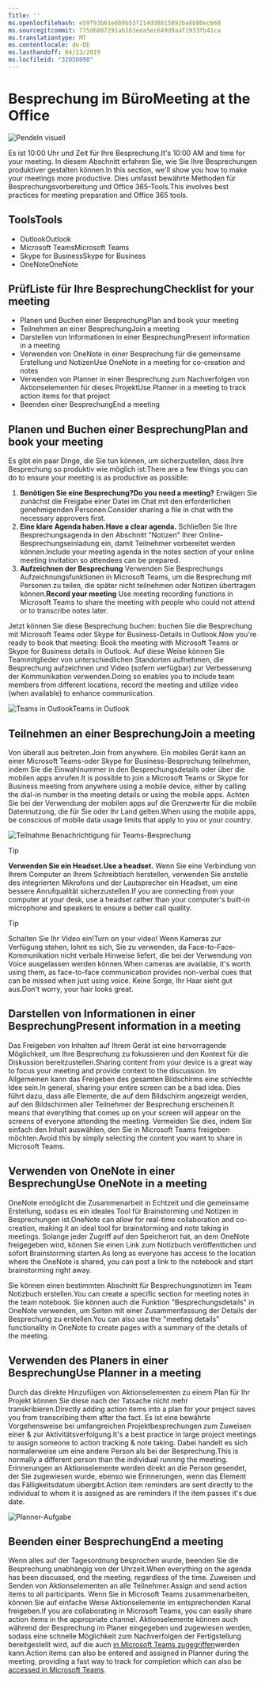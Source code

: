 ```yaml
---
Title: ''
ms.openlocfilehash: e59f93b61e6b9b53f214dd8815892ba8b80ec668
ms.sourcegitcommit: 775d6807291ab263eea5ec649d9aaf1933fb41ca
ms.translationtype: MT
ms.contentlocale: de-DE
ms.lasthandoff: 04/23/2019
ms.locfileid: "32056098"
---
```

# <a name="meeting-at-the-office"></a><span data-ttu-id="49b87-102">Besprechung im Büro</span><span class="sxs-lookup"><span data-stu-id="49b87-102">Meeting at the Office</span></span>

![Pendeln visuell](media/ditl_meeting.png)

<span data-ttu-id="49b87-104">Es ist 10:00 Uhr und Zeit für Ihre Besprechung.</span><span class="sxs-lookup"><span data-stu-id="49b87-104">It's 10:00 AM and time for your meeting.</span></span> <span data-ttu-id="49b87-105">In diesem Abschnitt erfahren Sie, wie Sie Ihre Besprechungen produktiver gestalten können.</span><span class="sxs-lookup"><span data-stu-id="49b87-105">In this section, we'll show you how to make your meetings more productive.</span></span>  <span data-ttu-id="49b87-106">Dies umfasst bewährte Methoden für Besprechungsvorbereitung und Office 365-Tools.</span><span class="sxs-lookup"><span data-stu-id="49b87-106">This involves best practices for meeting preparation and Office 365 tools.</span></span>  

## <a name="tools"></a><span data-ttu-id="49b87-107">Tools</span><span class="sxs-lookup"><span data-stu-id="49b87-107">Tools</span></span>
- <span data-ttu-id="49b87-108">Outlook</span><span class="sxs-lookup"><span data-stu-id="49b87-108">Outlook</span></span>
- <span data-ttu-id="49b87-109">Microsoft Teams</span><span class="sxs-lookup"><span data-stu-id="49b87-109">Microsoft Teams</span></span>
- <span data-ttu-id="49b87-110">Skype for Business</span><span class="sxs-lookup"><span data-stu-id="49b87-110">Skype for Business</span></span>
- <span data-ttu-id="49b87-111">OneNote</span><span class="sxs-lookup"><span data-stu-id="49b87-111">OneNote</span></span>

## <a name="checklist-for-your-meeting"></a><span data-ttu-id="49b87-112">PrüfListe für Ihre Besprechung</span><span class="sxs-lookup"><span data-stu-id="49b87-112">Checklist for your meeting</span></span>
- <span data-ttu-id="49b87-113">Planen und Buchen einer Besprechung</span><span class="sxs-lookup"><span data-stu-id="49b87-113">Plan and book your meeting</span></span>
- <span data-ttu-id="49b87-114">Teilnehmen an einer Besprechung</span><span class="sxs-lookup"><span data-stu-id="49b87-114">Join a meeting</span></span>
- <span data-ttu-id="49b87-115">Darstellen von Informationen in einer Besprechung</span><span class="sxs-lookup"><span data-stu-id="49b87-115">Present information in a meeting</span></span>
- <span data-ttu-id="49b87-116">Verwenden von OneNote in einer Besprechung für die gemeinsame Erstellung und Notizen</span><span class="sxs-lookup"><span data-stu-id="49b87-116">Use OneNote in a meeting for co-creation and notes</span></span>
- <span data-ttu-id="49b87-117">Verwenden von Planner in einer Besprechung zum Nachverfolgen von Aktionselementen für dieses Projekt</span><span class="sxs-lookup"><span data-stu-id="49b87-117">Use Planner in a meeting to track action items for that project</span></span>
- <span data-ttu-id="49b87-118">Beenden einer Besprechung</span><span class="sxs-lookup"><span data-stu-id="49b87-118">End a meeting</span></span>
 
## <a name="plan-and-book-your-meeting"></a><span data-ttu-id="49b87-119">Planen und Buchen einer Besprechung</span><span class="sxs-lookup"><span data-stu-id="49b87-119">Plan and book your meeting</span></span>
<span data-ttu-id="49b87-120">Es gibt ein paar Dinge, die Sie tun können, um sicherzustellen, dass Ihre Besprechung so produktiv wie möglich ist:</span><span class="sxs-lookup"><span data-stu-id="49b87-120">There are a few things you can do to ensure your meeting is as productive as possible:</span></span>

1. <span data-ttu-id="49b87-121">**Benötigen Sie eine Besprechung?**</span><span class="sxs-lookup"><span data-stu-id="49b87-121">**Do you need a meeting?**</span></span> <span data-ttu-id="49b87-122">Erwägen Sie zunächst die Freigabe einer Datei im Chat mit den erforderlichen genehmigenden Personen.</span><span class="sxs-lookup"><span data-stu-id="49b87-122">Consider sharing a file in chat with the necessary approvers first.</span></span>  
1. <span data-ttu-id="49b87-123">**Eine klare Agenda haben.**</span><span class="sxs-lookup"><span data-stu-id="49b87-123">**Have a clear agenda.**</span></span>  <span data-ttu-id="49b87-124">Schließen Sie Ihre Besprechungsagenda in den Abschnitt "Notizen" Ihrer Online-Besprechungseinladung ein, damit Teilnehmer vorbereitet werden können.</span><span class="sxs-lookup"><span data-stu-id="49b87-124">Include your meeting agenda in the notes section of your online meeting invitation so attendees can be prepared.</span></span>
1. <span data-ttu-id="49b87-125">**Aufzeichnen der Besprechung**  Verwenden Sie Besprechungs Aufzeichnungsfunktionen in Microsoft Teams, um die Besprechung mit Personen zu teilen, die später nicht teilnehmen oder Notizen übertragen können.</span><span class="sxs-lookup"><span data-stu-id="49b87-125">**Record your meeting**  Use meeting recording functions in Microsoft Teams to share the meeting with people who could not attend or to transcribe notes later.</span></span>  

<span data-ttu-id="49b87-126">Jetzt können Sie diese Besprechung buchen: buchen Sie die Besprechung mit Microsoft Teams oder Skype for Business-Details in Outlook.</span><span class="sxs-lookup"><span data-stu-id="49b87-126">Now you're ready to book that meeting:  Book the meeting with Microsoft Teams or Skype for Business details in Outlook.</span></span> <span data-ttu-id="49b87-127">Auf diese Weise können Sie Teammitglieder von unterschiedlichen Standorten aufnehmen, die Besprechung aufzeichnen und Video (sofern verfügbar) zur Verbesserung der Kommunikation verwenden.</span><span class="sxs-lookup"><span data-stu-id="49b87-127">Doing so enables you to include team members from different locations, record the meeting and utilize video (when available) to enhance communication.</span></span> 

![<span data-ttu-id="49b87-128">Teams in Outlook</span><span class="sxs-lookup"><span data-stu-id="49b87-128">Teams in Outlook</span></span> ](media/ditl_teamsoutlook.png)

## <a name="join-a-meeting"></a><span data-ttu-id="49b87-129">Teilnehmen an einer Besprechung</span><span class="sxs-lookup"><span data-stu-id="49b87-129">Join a meeting</span></span>
<span data-ttu-id="49b87-130">Von überall aus beitreten.</span><span class="sxs-lookup"><span data-stu-id="49b87-130">Join from anywhere.</span></span> <span data-ttu-id="49b87-131">Ein mobiles Gerät kann an einer Microsoft Teams-oder Skype for Business-Besprechung teilnehmen, indem Sie die Einwahlnummer in den Besprechungsdetails oder über die mobilen apps anrufen.</span><span class="sxs-lookup"><span data-stu-id="49b87-131">It is possible to join a Microsoft Teams or Skype for Business meeting from anywhere using a mobile device, either by calling the dial-in number in the meeting details or using the mobile apps.</span></span> <span data-ttu-id="49b87-132">Achten Sie bei der Verwendung der mobilen apps auf die Grenzwerte für die mobile Datennutzung, die für Sie oder Ihr Land gelten.</span><span class="sxs-lookup"><span data-stu-id="49b87-132">When using the mobile apps, be conscious of mobile data usage limits that apply to you or your country.</span></span>

![Teilnahme Benachrichtigung für Teams-Besprechung](media/ditl_teamsjoin.png)

> [!TIP]
> <span data-ttu-id="49b87-134">**Verwenden Sie ein Headset.**</span><span class="sxs-lookup"><span data-stu-id="49b87-134">**Use a headset.**</span></span> <span data-ttu-id="49b87-135">Wenn Sie eine Verbindung von Ihrem Computer an Ihrem Schreibtisch herstellen, verwenden Sie anstelle des integrierten Mikrofons und der Lautsprecher ein Headset, um eine bessere Anrufqualität sicherzustellen.</span><span class="sxs-lookup"><span data-stu-id="49b87-135">If you are connecting from your computer at your desk, use a headset rather than your computer's built-in microphone and speakers to ensure a better call quality.</span></span>

> [!TIP]
> <span data-ttu-id="49b87-136">Schalten Sie Ihr Video ein!</span><span class="sxs-lookup"><span data-stu-id="49b87-136">Turn on your video!</span></span> <span data-ttu-id="49b87-137">Wenn Kameras zur Verfügung stehen, lohnt es sich, Sie zu verwenden, da Face-to-Face-Kommunikation nicht verbale Hinweise liefert, die bei der Verwendung von Voice ausgelassen werden können.</span><span class="sxs-lookup"><span data-stu-id="49b87-137">When cameras are available, it's worth using them, as face-to-face communication provides non-verbal cues that can be missed when just using voice.</span></span> <span data-ttu-id="49b87-138">Keine Sorge, Ihr Haar sieht gut aus.</span><span class="sxs-lookup"><span data-stu-id="49b87-138">Don't worry, your hair looks great.</span></span> 

## <a name="present-information-in-a-meeting"></a><span data-ttu-id="49b87-139">Darstellen von Informationen in einer Besprechung</span><span class="sxs-lookup"><span data-stu-id="49b87-139">Present information in a meeting</span></span>
<span data-ttu-id="49b87-140">Das Freigeben von Inhalten auf Ihrem Gerät ist eine hervorragende Möglichkeit, um Ihre Besprechung zu fokussieren und den Kontext für die Diskussion bereitzustellen.</span><span class="sxs-lookup"><span data-stu-id="49b87-140">Sharing content from your device is a great way to focus your meeting and provide context to the discussion.</span></span> <span data-ttu-id="49b87-141">Im Allgemeinen kann das Freigeben des gesamten Bildschirms eine schlechte Idee sein.</span><span class="sxs-lookup"><span data-stu-id="49b87-141">In general, sharing your entire screen can be a bad idea.</span></span> <span data-ttu-id="49b87-142">Dies führt dazu, dass alle Elemente, die auf dem Bildschirm angezeigt werden, auf den Bildschirmen aller Teilnehmer der Besprechung erscheinen.</span><span class="sxs-lookup"><span data-stu-id="49b87-142">It means that everything that comes up on your screen will appear on the screens of everyone attending the meeting.</span></span> <span data-ttu-id="49b87-143">Vermeiden Sie dies, indem Sie einfach den Inhalt auswählen, den Sie in Microsoft Teams freigeben möchten.</span><span class="sxs-lookup"><span data-stu-id="49b87-143">Avoid this by simply selecting the content you want to share in Microsoft Teams.</span></span> 

## <a name="use-onenote-in-a-meeting"></a><span data-ttu-id="49b87-144">Verwenden von OneNote in einer Besprechung</span><span class="sxs-lookup"><span data-stu-id="49b87-144">Use OneNote in a meeting</span></span>
<span data-ttu-id="49b87-145">OneNote ermöglicht die Zusammenarbeit in Echtzeit und die gemeinsame Erstellung, sodass es ein ideales Tool für Brainstorming und Notizen in Besprechungen ist.</span><span class="sxs-lookup"><span data-stu-id="49b87-145">OneNote can allow for real-time collaboration and co-creation, making it an ideal tool for brainstorming and note taking in meetings.</span></span> <span data-ttu-id="49b87-146">Solange jeder Zugriff auf den Speicherort hat, an dem OneNote freigegeben wird, können Sie einen Link zum Notizbuch veröffentlichen und sofort Brainstorming starten.</span><span class="sxs-lookup"><span data-stu-id="49b87-146">As long as everyone has access to the location where the OneNote is shared, you can post a link to the notebook and start brainstorming right away.</span></span>

<span data-ttu-id="49b87-147">Sie können einen bestimmten Abschnitt für Besprechungsnotizen im Team Notizbuch erstellen.</span><span class="sxs-lookup"><span data-stu-id="49b87-147">You can create a specific section for meeting notes in the team notebook.</span></span> <span data-ttu-id="49b87-148">Sie können auch die Funktion "Besprechungsdetails" in OneNote verwenden, um Seiten mit einer Zusammenfassung der Details der Besprechung zu erstellen.</span><span class="sxs-lookup"><span data-stu-id="49b87-148">You can also use the "meeting details" functionality in OneNote to create pages with a summary of the details of the meeting.</span></span>

## <a name="use-planner-in-a-meeting"></a><span data-ttu-id="49b87-149">Verwenden des Planers in einer Besprechung</span><span class="sxs-lookup"><span data-stu-id="49b87-149">Use Planner in a meeting</span></span>
<span data-ttu-id="49b87-150">Durch das direkte Hinzufügen von Aktionselementen zu einem Plan für Ihr Projekt können Sie diese nach der Tatsache nicht mehr transkribieren.</span><span class="sxs-lookup"><span data-stu-id="49b87-150">Directly adding action items into a plan for your project saves you from transcribing them after the fact.</span></span> <span data-ttu-id="49b87-151">Es ist eine bewährte Vorgehensweise bei umfangreichen Projektbesprechungen zum Zuweisen einer & zur Aktivitätsverfolgung.</span><span class="sxs-lookup"><span data-stu-id="49b87-151">It's a best practice in large project meetings to assign someone to action tracking & note taking.</span></span> <span data-ttu-id="49b87-152">Dabei handelt es sich normalerweise um eine andere Person als bei der Besprechung.</span><span class="sxs-lookup"><span data-stu-id="49b87-152">This is normally a different person than the individual running the meeting.</span></span> <span data-ttu-id="49b87-153">Erinnerungen an Aktionselemente werden direkt an die Person gesendet, der Sie zugewiesen wurde, ebenso wie Erinnerungen, wenn das Element das Fälligkeitsdatum übergibt.</span><span class="sxs-lookup"><span data-stu-id="49b87-153">Action item reminders are sent directly to the individual to whom it is assigned as are reminders if the item passes it's due date.</span></span> 

![Planner-Aufgabe](media/ditl_task.png)

## <a name="end-a-meeting"></a><span data-ttu-id="49b87-155">Beenden einer Besprechung</span><span class="sxs-lookup"><span data-stu-id="49b87-155">End a meeting</span></span>
<span data-ttu-id="49b87-156">Wenn alles auf der Tagesordnung besprochen wurde, beenden Sie die Besprechung unabhängig von der Uhrzeit.</span><span class="sxs-lookup"><span data-stu-id="49b87-156">When everything on the agenda has been discussed, end the meeting, regardless of the time.</span></span> <span data-ttu-id="49b87-157">Zuweisen und Senden von Aktionselementen an alle Teilnehmer.</span><span class="sxs-lookup"><span data-stu-id="49b87-157">Assign and send action items to all participants.</span></span> <span data-ttu-id="49b87-158">Wenn Sie in Microsoft Teams zusammenarbeiten, können Sie auf einfache Weise Aktionselemente im entsprechenden Kanal freigeben.</span><span class="sxs-lookup"><span data-stu-id="49b87-158">If you are collaborating in Microsoft Teams, you can easily share action items in the appropriate channel.</span></span> <span data-ttu-id="49b87-159">Aktionselemente können auch während der Besprechung im Planer eingegeben und zugewiesen werden, sodass eine schnelle Möglichkeit zum Nachverfolgen der Fertigstellung bereitgestellt wird, auf die auch [in Microsoft Teams zugegriffen](https://support.office.com/en-us/article/use-planner-in-microsoft-teams-62798a9f-e8f7-4722-a700-27dd28a06ee0)werden kann.</span><span class="sxs-lookup"><span data-stu-id="49b87-159">Action items can also be entered and assigned in Planner during the meeting, providing a fast way to track for completion which can also be [accessed in Microsoft Teams](https://support.office.com/en-us/article/use-planner-in-microsoft-teams-62798a9f-e8f7-4722-a700-27dd28a06ee0).</span></span> 